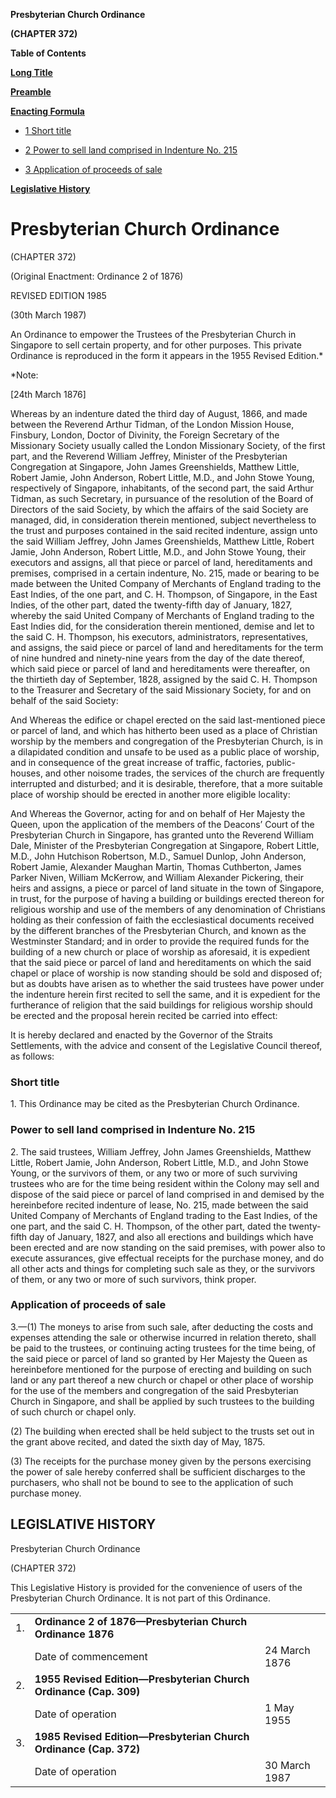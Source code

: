 **Presbyterian Church Ordinance**

**(CHAPTER 372)**

**Table of Contents**

[**Long Title**](#Presbyterian-Church-Ordinance)

[**Preamble**](#Preamble)

[**Enacting Formula**](#Enacting-Formula)

- [1 Short title](#Short-title)

- [2 Power to sell land comprised in Indenture No. 215](#Power-to-sell-land-comprised-in-Indenture-No-215)

- [3 Application of proceeds of sale](#Application-of-proceeds-of-sale)

[**Legislative History**](#Legislative-History)

# Presbyterian Church Ordinance

(CHAPTER 372)

(Original Enactment: Ordinance 2 of 1876)

REVISED EDITION 1985

(30th March 1987)

An Ordinance to empower the Trustees of the Presbyterian Church in Singapore to sell certain property, and for other purposes. This private Ordinance is reproduced in the form it appears in the 1955 Revised Edition.\*

\*Note:

[24th March 1876]

Whereas by an indenture dated the third day of August, 1866, and made between the Reverend Arthur Tidman, of the London Mission House, Finsbury, London, Doctor of Divinity, the Foreign Secretary of the Missionary Society usually called the London Missionary Society, of the first part, and the Reverend William Jeffrey, Minister of the Presbyterian Congregation at Singapore, John James Greenshields, Matthew Little, Robert Jamie, John Anderson, Robert Little, M.D., and John Stowe Young, respectively of Singapore, inhabitants, of the second part, the said Arthur Tidman, as such Secretary, in pursuance of the resolution of the Board of Directors of the said Society, by which the affairs of the said Society are managed, did, in consideration therein mentioned, subject nevertheless to the trust and purposes contained in the said recited indenture, assign unto the said William Jeffrey, John James Greenshields, Matthew Little, Robert Jamie, John Anderson, Robert Little, M.D., and John Stowe Young, their executors and assigns, all that piece or parcel of land, hereditaments and premises, comprised in a certain indenture, No. 215, made or bearing to be made between the United Company of Merchants of England trading to the East Indies, of the one part, and C. H. Thompson, of Singapore, in the East Indies, of the other part, dated the twenty-fifth day of January, 1827, whereby the said United Company of Merchants of England trading to the East Indies did, for the consideration therein mentioned, demise and let to the said C. H. Thompson, his executors, administrators, representatives, and assigns, the said piece or parcel of land and hereditaments for the term of nine hundred and ninety-nine years from the day of the date thereof, which said piece or parcel of land and hereditaments were thereafter, on the thirtieth day of September, 1828, assigned by the said C. H. Thompson to the Treasurer and Secretary of the said Missionary Society, for and on behalf of the said Society:

And Whereas the edifice or chapel erected on the said last-mentioned piece or parcel of land, and which has hitherto been used as a place of Christian worship by the members and congregation of the Presbyterian Church, is in a dilapidated condition and unsafe to be used as a public place of worship, and in consequence of the great increase of traffic, factories, public-houses, and other noisome trades, the services of the church are frequently interrupted and disturbed; and it is desirable, therefore, that a more suitable place of worship should be erected in another more eligible locality:

And Whereas the Governor, acting for and on behalf of Her Majesty the Queen, upon the application of the members of the Deacons’ Court of the Presbyterian Church in Singapore, has granted unto the Reverend William Dale, Minister of the Presbyterian Congregation at Singapore, Robert Little, M.D., John Hutchison Robertson, M.D., Samuel Dunlop, John Anderson, Robert Jamie, Alexander Maughan Martin, Thomas Cuthberton, James Parker Niven, William McKerrow, and William Alexander Pickering, their heirs and assigns, a piece or parcel of land situate in the town of Singapore, in trust, for the purpose of having a building or buildings erected thereon for religious worship and use of the members of any denomination of Christians holding as their confession of faith the ecclesiastical documents received by the different branches of the Presbyterian Church, and known as the Westminster Standard; and in order to provide the required funds for the building of a new church or place of worship as aforesaid, it is expedient that the said piece or parcel of land and hereditaments on which the said chapel or place of worship is now standing should be sold and disposed of; but as doubts have arisen as to whether the said trustees have power under the indenture herein first recited to sell the same, and it is expedient for the furtherance of religion that the said buildings for religious worship should be erected and the proposal herein recited be carried into effect:

It is hereby declared and enacted by the Governor of the Straits Settlements, with the advice and consent of the Legislative Council thereof, as follows:

### Short title

1\. This Ordinance may be cited as the Presbyterian Church Ordinance.

### Power to sell land comprised in Indenture No. 215

2\. The said trustees, William Jeffrey, John James Greenshields, Matthew Little, Robert Jamie, John Anderson, Robert Little, M.D., and John Stowe Young, or the survivors of them, or any two or more of such surviving trustees who are for the time being resident within the Colony may sell and dispose of the said piece or parcel of land comprised in and demised by the hereinbefore recited indenture of lease, No. 215, made between the said United Company of Merchants of England trading to the East Indies, of the one part, and the said C. H. Thompson, of the other part, dated the twenty-fifth day of January, 1827, and also all erections and buildings which have been erected and are now standing on the said premises, with power also to execute assurances, give effectual receipts for the purchase money, and do all other acts and things for completing such sale as they, or the survivors of them, or any two or more of such survivors, think proper.

### Application of proceeds of sale

3\.—(1) The moneys to arise from such sale, after deducting the costs and expenses attending the sale or otherwise incurred in relation thereto, shall be paid to the trustees, or continuing acting trustees for the time being, of the said piece or parcel of land so granted by Her Majesty the Queen as hereinbefore mentioned for the purpose of erecting and building on such land or any part thereof a new church or chapel or other place of worship for the use of the members and congregation of the said Presbyterian Church in Singapore, and shall be applied by such trustees to the building of such church or chapel only.

(2) The building when erected shall be held subject to the trusts set out in the grant above recited, and dated the sixth day of May, 1875.

(3) The receipts for the purchase money given by the persons exercising the power of sale hereby conferred shall be sufficient discharges to the purchasers, who shall not be bound to see to the application of such purchase money.

## LEGISLATIVE HISTORY

Presbyterian Church Ordinance

(CHAPTER 372)

This Legislative History is provided for the convenience of users of the Presbyterian Church Ordinance. It is not part of this Ordinance.

||||
|:-|:-|:-|
|1.|**Ordinance 2 of 1876—Presbyterian Church Ordinance 1876**|
||Date of commencement|24 March 1876|
|2.|**1955 Revised Edition—Presbyterian Church Ordinance (Cap. 309)**|
||Date of operation|1 May 1955|
|3.|**1985 Revised Edition—Presbyterian Church Ordinance (Cap. 372)**|
||Date of operation|30 March 1987|
